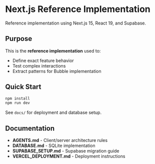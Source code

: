 # Next.js Reference Implementation

Reference implementation using Next.js 15, React 19, and Supabase.

## Purpose

This is the **reference implementation** used to:
- Define exact feature behavior
- Test complex interactions
- Extract patterns for Bubble implementation

## Quick Start

```bash
npm install
npm run dev
```

See `docs/` for deployment and database setup.

## Documentation

- **AGENTS.md** - Client/server architecture rules
- **DATABASE.md** - SQLite implementation
- **SUPABASE_SETUP.md** - Supabase migration guide
- **VERCEL_DEPLOYMENT.md** - Deployment instructions
